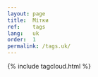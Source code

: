 ```yaml
---
layout: page
title:  Мітки
ref:    tags
lang:   uk
order:  1
permalink: /tags.uk/
---
```


{% include tagcloud.html %}
